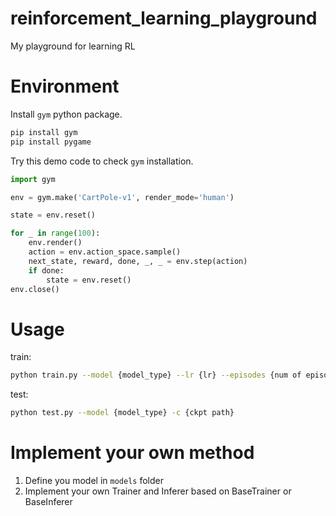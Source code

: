 # reinforcement_learning_playground
My playground for learning RL

# Environment
Install `gym` python package.
```bash
pip install gym
pip install pygame
```

Try this demo code to check `gym` installation.
```python
import gym

env = gym.make('CartPole-v1', render_mode='human')

state = env.reset()

for _ in range(100):
    env.render()
    action = env.action_space.sample()
    next_state, reward, done, _, _ = env.step(action)
    if done:
        state = env.reset()
env.close()
```


# Usage

train:
```bash
python train.py --model {model_type} --lr {lr} --episodes {num of episodes}
```

test:
```bash
python test.py --model {model_type} -c {ckpt path}
```

# Implement your own method

1. Define you model in `models` folder
2. Implement your own Trainer and Inferer based on BaseTrainer or BaseInferer